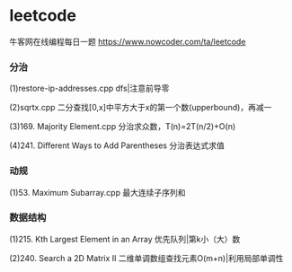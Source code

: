 # leetcode
牛客网在线编程每日一题 https://www.nowcoder.com/ta/leetcode

### 分治
(1)restore-ip-addresses.cpp                  dfs|注意前导零

(2)sqrtx.cpp                                 二分查找[0,x]中平方大于x的第一个数(upperbound)，再减一

(3)169. Majority Element.cpp                 分治求众数，T(n)=2T(n/2)+O(n)

(4)241. Different Ways to Add Parentheses    分治表达式求值

### 动规  
(1)53. Maximum Subarray.cpp                  最大连续子序列和

### 数据结构
(1)215. Kth Largest Element in an Array      优先队列|第k小（大）数

(2)240. Search a 2D Matrix II                二维单调数组查找元素O(m+n)|利用局部单调性
